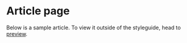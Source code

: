 # Article page

Below is a sample article. To view it outside of the styleguide, head to [preview](article/preview).
